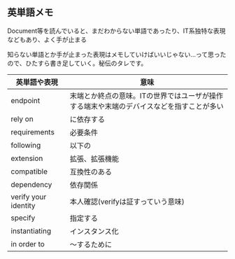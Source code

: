 ## 英単語メモ

Document等を読んでいると、まだわからない単語であったり、IT系独特な表現などもあり、よく手が止まる

知らない単語とか手が止まった表現はメモしていけばいいじゃない…って思ったので、ひたすら書き足していく。秘伝のタレです。

英単語や表現 | 意味
--- | ---
endpoint | 末端とか終点の意味。ITの世界ではユーザが操作する端末や末端のデバイスなどを指すことが多い
rely on | に依存する
requirements | 必要条件
following | 以下の
extension | 拡張、拡張機能
compatible | 互換性のある
dependency | 依存関係
verify your identity | 本人確認(verifyは証すっていう意味)
specify | 指定する
instantiating | インスタンス化
in order to | 〜するために

